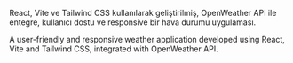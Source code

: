 React, Vite ve Tailwind CSS kullanılarak geliştirilmiş, OpenWeather API ile entegre, kullanıcı dostu ve responsive bir hava durumu uygulaması. 

A user-friendly and responsive weather application developed using React, Vite and Tailwind CSS, integrated with OpenWeather API. 
